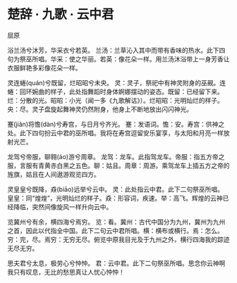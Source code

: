 # 楚辞 · 九歌 · 云中君

<span class="r">屈原

<link href="../../../css/style.css" rel="stylesheet" type="text/css" />

<div class="p">

浴兰汤兮沐芳，华采衣兮若英。
<span class="comment">
兰汤：兰草沁入其中而带有香味的热水。此下四句为祭巫所唱。华采：使之华丽。若英：像花朵一样。用兰汤沐浴带上一身芳香让衣服鲜艳多彩像花朵一样。

灵连蜷(quán)兮既留，烂昭昭兮未央。
<span class="comment">
灵：灵子，祭祀中有神灵附身的巫觋。连蜷：回环婉曲的样子，此处指舞蹈时身体婀娜摆动的姿态。既留：已经留下来。烂：分散的光。昭昭：小光（闻一多《九歌解诂》）。烂昭昭：光明灿烂的样子。央：尽。灵子盘旋起舞神灵仍然附身，他身上不断地放出闪闪神光。

蹇(jiǎn)将憺(dàn)兮寿宫，与日月兮齐光。
<span class="comment">
蹇：发语词。憺：安。寿宫：供神之处。此下四句扮云中君的巫所唱。我将在寿宫逗留安乐宴享，与太阳和月亮一样放射光芒。

龙驾兮帝服，聊翱(áo)游兮周章。
<span class="comment">
龙驾：龙车。此指驾龙车。帝服：指五方帝之服，言服有青黄赤白黑之五色。聊：姑且。周章：周游。乘驾龙车上插五方之帝的旌旗，姑且在人间遨游观览四方。

灵皇皇兮既降，猋(biāo)远举兮云中。
<span class="comment">
灵：此处指云中君。此下二句祭巫所唱。皇皇：同“煌煌”，光明灿烂的样子。猋：形容词，疾速。举：高飞。辉煌的云神已经降临，突然间像旋风一样升向云中。

览冀州兮有余，横四海兮焉穷。
<span class="comment">
览：看。冀州：古代中国分为九州，冀州为九州之首，因此以代指全中国。此下二句云中君所唱。横：横布或横行。焉：怎么。穷：完，尽。焉穷：无穷无尽。俯览中原我目光及于九州之外，横行四海我的踪迹无尽无穷。

思夫君兮太息，极劳心兮忡忡。
<span class="comment">
君：云中君。此下二句祭巫所唱。思念你云神啊我只有叹息，无比的愁思真让人忧心忡忡！